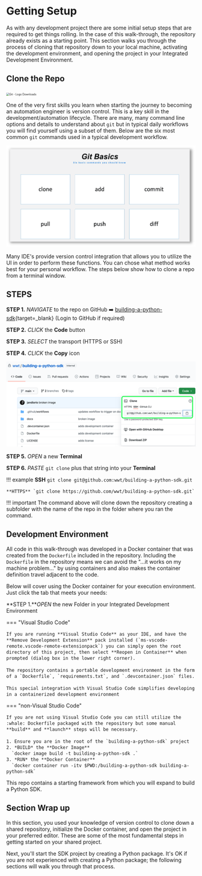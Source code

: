 # Getting Setup

As with any development project there are some initial setup steps that are required to get things rolling.  In the case of this walk-through, the repository already exists as a starting point.  This section walks you through the process of cloning that repository down to your local machine, activating the development environment, and opening the project in your Integrated Development Environment.	

## Clone the Repo

<img src="https://git-scm.com/images/logos/downloads/Git-Logo-1788C.png" alt="Git - Logo Downloads" style="zoom:50%;" />

One of the very first skills you learn when starting the journey to becoming an automation engineer is version control. This is a key skill in the development/automation lifecycle.  There are many, many command line options and details to understand about `git` but in typical daily workflows you will find yourself using a subset of them. Below are the six most common `git` commands used in a typical development workflow.

![git_basics_6_commands.png](_images/git_basics_6_commands.png)

Many IDE's provide version control integration that allows you to utilize the UI in order to perform these functions.  You can chose what method works best for your personal workflow.  The steps below show how to clone a repo from a terminal window.

## STEPS

**STEP 1.** *NAVIGATE* to the repo on GitHub :arrow_right: [building-a-python-sdk](https://github.com/wwt/building-a-python-sdk){target=_blank} (Login to GitHub if required)

**STEP 2.** *CLICK* the **Code** button 

**STEP 3.** *SELECT* the transport (HTTPS or SSH)

**STEP 4.** *CLICK* the **Copy** icon

![Git Download URL](_images/repo_code.png)

**STEP 5.** *OPEN* a new **Terminal**

**STEP 6.** *PASTE* `git clone` plus that string into your **Terminal**

!!! example
    **SSH** `git clone git@github.com:wwt/building-a-python-sdk.git`
    

    **HTTPS** `git clone https://github.com/wwt/building-a-python-sdk.git`

!!! important
    The command above will clone down the repository creating a subfolder with the name of the repo in the folder where you ran the command.

## Development Environment

All code in this walk-through was developed in a Docker container that was created from the `Dockerfile` included in the repository.  Including the `Dockerfile` in the repository means we can avoid the "...it works on my machine problem..." by using containers and also makes the container definition travel adjacent to the code. 

Below will cover using the Docker container for your execution environment.  Just click the tab that meets your needs:

**STEP 1.***OPEN* the new Folder in your Integrated Development Environment

=== "Visual Studio Code"

    If you are running **Visual Studio Code** as your IDE, and have the **Remove Development Extension** pack installed (`ms-vscode-remote.vscode-remote-extensionpack`) you can simply open the root directory of this project, then select **Reopen in Container** when prompted (dialog box in the lower right corner).
    
    The repository contains a portable development environment in the form of a `Dockerfile`, `requirements.txt`, and `.devcontainer.json` files.  
    
    This special integration with Visual Studio Code simplifies developing in a containerized development environment

=== "non-Visual Studio Code"

    If you are not using Visual Studio Code you can still utilize the :whale: Dockerfile packaged with the repository but some manual **build** and **launch** steps will be necessary.
    
    1. Ensure you are in the root of the `building-a-python-sdk` project
    2. *BUILD* the **Docker Image**
      `docker image build -t building-a-python-sdk .`
    3. *RUN* the **Docker Container**
      `docker container run -itv $PWD:/building-a-python-sdk building-a-python-sdk`

This repo contains a starting framework from which you will expand to build a Python SDK. 

## Section Wrap up

In this section, you used your knowledge of version control to clone down a shared repository, initialize the Docker container, and open the project in your preferred editor.  These are some of the most fundamental steps in getting started on your shared project.  

Next, you'll start the SDK project by creating a Python package.  It's OK if you are not experienced with creating a Python package; the following sections will walk you through that process.
